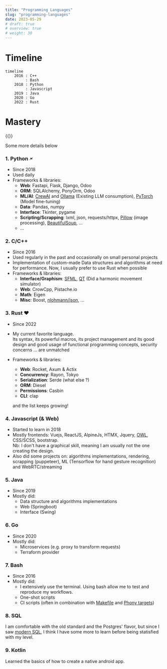 ```yaml
---
title: "Programming Languages"
slug: "programming-languages"
date: 2023-05-29
# draft: true
# overview: true
# weight: 30
---
```


# Timeline

```mermaid
timeline
    2016 : C++
         : Bash
    2018 : Python
         : Javascript
    2019 : Java
    2020 : Go
    2022 : Rust
```

# Mastery

<!-- {{< chart data=charts.example >}} -->
{{<barChart data=charts.skills >}}

Some more details below
### 1. Python &#x1F5F2;
* Since 2018
* Used daily
* Frameworks & libraries:
  * **Web**: Fastapi, Flask, Django, Odoo
  * **ORM**: SQLAlchemy, PonyOrm, Odoo
  * **ML/AI**: [CrewAI](https://www.crewai.com/) and [Ollama](https://ollama.com/) (Existing LLM consumption), [PyTorch](https://pytorch.org/) (Model fine-tuning)
  * **Data**: Pandas, numpy
  * **Interface**: Tkinter, pygame
  * **Scripting/Scrapping**: lxml, json, requests/httpx, [Pillow](https://pillow.readthedocs.io/en/stable/) (image processing), [BeautifulSoup](https://beautiful-soup-4.readthedocs.io/en/latest/), ... 
  * ...

### 2. C/C++
* Since 2016
* Used regularly in the past and occasionally on small personal projects
* Implementation of custom-made Data structures and algorithms at need for performance.
  Now, I usually prefer to use Rust when possible
* Frameworks & libraries:
  * **Interface/Graphism**: [SFML](https://www.sfml-dev.org/), [QT](https://www.qt.io/product/framework) (Did a harmonic movement simulator)
  * **Web**: CrowCpp, Pistache.io
  * **Math**: Eigen
  * **Misc**: Boost, [nlohmann/json](https://github.com/nlohmann/json), ...


### 3. Rust &#x2665;
* Since 2022
* My current favorite language.  
  Its syntax, its powerful macros, its project management and its good design and good usage of functional programming concepts, security concerns ... are unmatched
* Frameworks & libraries:
  * **Web**: Rocket, Axum & Actix
  * **Concurrency**: Rayon, Tokyo
  * **Serialization**: Serde (what else ?)
  * **ORM**: Diesel
  * **Permissions**: Casbin
  * **CLI**: clap  

  and the list keeps growing!

### 4. Javascript (& Web)
* Started to learn in 2018
* Mostly frontends: Vuejs, ReactJS, AlpineJs, HTMX, Jquery, [OWL](https://github.com/odoo/owl), CSS/SCSS, bootstrap.  
  Nb: I don't have a graphical skill, meaning I am usually not the one creating the design.
* Also did some projects on: algorithms implementations, rendering, scrapping (puppeteer), ML (Tensorflow for hand gesture recognition) and WebRTC/streaming

### 5. Java
* Since 2019
* Mostly did:
  * Data structure and algorithms implementations
  * Web (Springboot)
  * Interface (Swing)

### 6. Go
* Since 2020
* Mostly did:
  * Microservices (e.g. proxy to transform requests)
  * Terraform provider

### 7. Bash
* Since 2016
* Mostly did:
  * I extensively use the terminal. 
    Using bash allow me to test and reproduce my workflows.
  * One-shot scripts
  * CI scripts (often in combination with [Makefile](https://www.gnu.org/software/make/manual/make.html) and [Phony targets](https://www.gnu.org/software/make/manual/html_node/Phony-Targets.html))

### 8. SQL
I am comfortable with the old standard and the Postgres' flavor, but since I saw [modern SQL](https://modern-sql.com/), I think I have some more to learn before being statisfied with my level.

### 9. Kotlin
Learned the basics of how to create a native android app.
